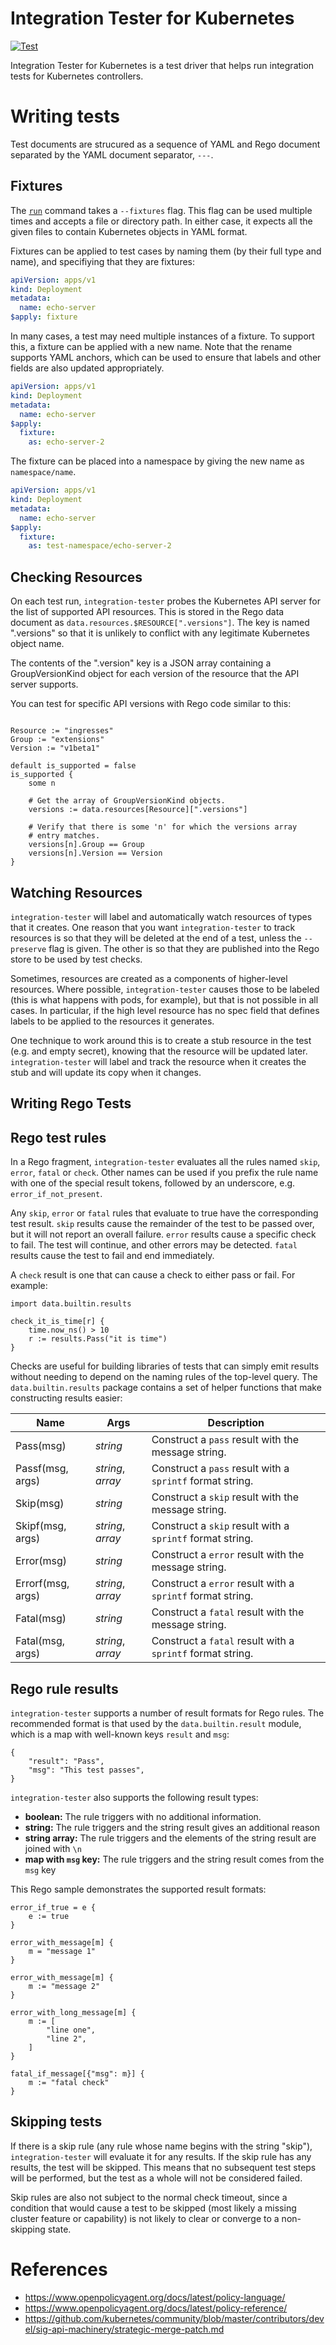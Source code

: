 # Integration Tester for Kubernetes

[![Test](https://github.com/projectcontour/integration-tester/workflows/Test/badge.svg)](https://github.com/projectcontour/integration-tester/actions?query=workflow%3ATest)

Integration Tester for Kubernetes is a test driver that helps run
integration tests for Kubernetes controllers.

# Writing tests

Test documents are strucured as a sequence of YAML and Rego document
separated by the YAML document separator, `---`.

## Fixtures

The [`run`][1] command takes a `--fixtures` flag. This flag can be used
multiple times and accepts a file or directory path. In either case, it
expects all the given files to contain Kubernetes objects in YAML format.

Fixtures can be applied to test cases by naming them (by their full type
and name), and specifiying that they are fixtures:

```yaml
apiVersion: apps/v1
kind: Deployment
metadata:
  name: echo-server
$apply: fixture
```

In many cases, a test may need multiple instances of a fixture. To
support this, a fixture can be applied with a new name. Note that the
rename supports YAML anchors, which can be used to ensure that labels
and other fields are also updated appropriately.

```yaml
apiVersion: apps/v1
kind: Deployment
metadata:
  name: echo-server
$apply:
  fixture:
    as: echo-server-2
```

The fixture can be placed into a namespace by giving the new name as `namespace/name`.

```yaml
apiVersion: apps/v1
kind: Deployment
metadata:
  name: echo-server
$apply:
  fixture:
    as: test-namespace/echo-server-2
```

## Checking Resources

On each test run, `integration-tester` probes the Kubernetes API server
for the list of supported API resources. This is stored in the Rego data
document as `data.resources.$RESOURCE[".versions"]`. The key is named
".versions" so that it is unlikely to conflict with any legitimate
Kubernetes object name.

The contents of the ".version" key is a JSON array containing a
GroupVersionKind object for each version of the resource that the
API server supports.

You can test for specific API versions with Rego code similar to this:

```Rego

Resource := "ingresses"
Group := "extensions"
Version := "v1beta1"

default is_supported = false
is_supported {
    some n

    # Get the array of GroupVersionKind objects.
    versions := data.resources[Resource][".versions"]

    # Verify that there is some 'n' for which the versions array
    # entry matches.
    versions[n].Group == Group
    versions[n].Version == Version
}
```

## Watching Resources

`integration-tester` will label and automatically watch resources of
types that it creates. One reason that you want `integration-tester` to
track resources is so that they will be deleted at the end of a test,
unless the `--preserve` flag is given. The other is so that they are
published into the Rego store to be used by test checks.

Sometimes, resources are created as a components of higher-level
resources. Where possible, `integration-tester` causes those to be labeled
(this is what happens with pods, for example), but that is not possible
in all cases. In particular, if the high level resource has no spec
field that defines labels to be applied to the resources it generates.

One technique to work around this is to create a stub resource in the
test (e.g. and empty secret), knowing that the resource will be updated
later. `integration-tester` will label and track the resource when it
creates the stub and will update its copy when it changes.

## Writing Rego Tests

## Rego test rules

In a Rego fragment,  `integration-tester` evaluates all the rules
named `skip`, `error`, `fatal` or `check`. Other names can be used
if you prefix the rule name with one of the special result tokens,
followed by an underscore, e.g. `error_if_not_present`.

Any `skip`, `error` or `fatal` rules that evaluate to true have the
corresponding test result. `skip` results cause the remainder of
the test to be passed over, but it will not report an overall
failure. `error` results cause a specific check to fail. The test
will continue, and other errors may be detected.  `fatal` results
cause the test to fail and end immediately.

A `check` result is one that can cause a check to either pass or
fail. For example:

```Rego
import data.builtin.results

check_it_is_time[r] {
    time.now_ns() > 10
    r := results.Pass("it is time")
}
```

Checks are useful for building libraries of tests that can simply
emit results without needing to depend on the naming rules of the
top-level query. The `data.builtin.results` package contains a set
of helper functions that make constructing results easier:

| Name | Args | Description |
| -- | -- | -- |
| Pass(msg) | *string* | Construct a `pass` result with the message string. |
| Passf(msg, args) | *string*, *array* | Construct a `pass` result with a `sprintf` format string. |
| Skip(msg) | *string* | Construct a `skip` result with the message string. |
| Skipf(msg, args) | *string*, *array* | Construct a `skip` result with a `sprintf` format string. |
| Error(msg) | *string* | Construct a `error` result with the message string. |
| Errorf(msg, args) | *string*, *array* | Construct a `error` result with a `sprintf` format string. |
| Fatal(msg) | *string* | Construct a `fatal` result with the message string. |
| Fatal(msg, args) | *string*, *array* | Construct a `fatal` result with a `sprintf` format string. |

## Rego rule results

`integration-tester` supports a number of result formats for Rego
rules. The recommended format is that used by the `data.builtin.result`
module, which is a map with well-known keys `result` and `msg`:

```
{
    "result": "Pass",
    "msg": "This test passes",
}
```

`integration-tester` also supports the following result types:

* **boolean:** The rule triggers with no additional information.
* **string:** The rule triggers and the string result gives an additional reason
* **string array:** The rule triggers and the elements of the string result are joined with `\n`
* **map with `msg` key:** The rule triggers and the string result comes from the `msg` key

This Rego sample demonstrates the supported result formats:

```
error_if_true = e {
    e := true
}

error_with_message[m] {
    m = "message 1"
}

error_with_message[m] {
    m := "message 2"
}

error_with_long_message[m] {
    m := [
        "line one",
        "line 2",
    ]
}

fatal_if_message[{"msg": m}] {
    m := "fatal check"
}

```

## Skipping tests

If there is a skip rule (any rule whose name begins with the string
"skip"), `integration-tester` will evaluate it for any results. If the
skip rule has any results, the test will be skipped. This means that no
subsequent test steps will be performed, but the test as a whole will
not be considered failed.

Skip rules are also not subject to the normal check timeout, since
a condition that would cause a test to be skipped (most likely a
missing cluster feature or capability) is not likely to clear or
converge to a non-skipping state.

# References

- https://www.openpolicyagent.org/docs/latest/policy-language/
- https://www.openpolicyagent.org/docs/latest/policy-reference/
- https://github.com/kubernetes/community/blob/master/contributors/devel/sig-api-machinery/strategic-merge-patch.md

[1]: ./doc/integration-tester_run.md
